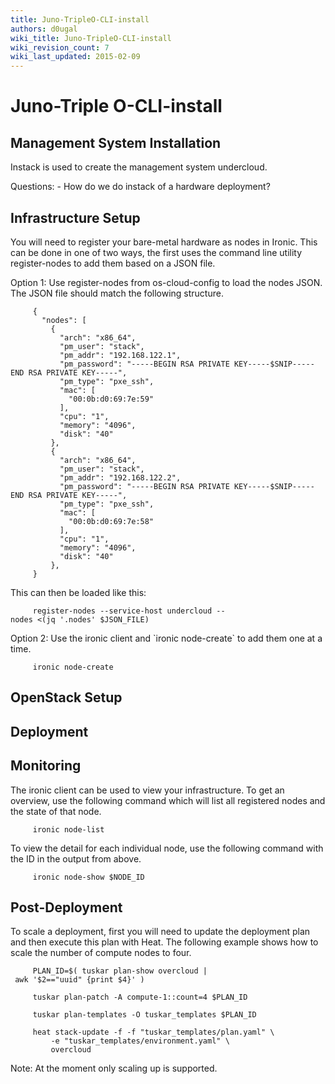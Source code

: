 ```yaml
---
title: Juno-TripleO-CLI-install
authors: d0ugal
wiki_title: Juno-TripleO-CLI-install
wiki_revision_count: 7
wiki_last_updated: 2015-02-09
---
```


# Juno-Triple O-CLI-install

## Management System Installation

Instack is used to create the management system undercloud.

Questions: - How do we do instack of a hardware deployment?

## Infrastructure Setup

You will need to register your bare-metal hardware as nodes in Ironic. This can be done in one of two ways, the first uses the command line utility register-nodes to add them based on a JSON file.

Option 1: Use register-nodes from os-cloud-config to load the nodes JSON. The JSON file should match the following structure.

         {
           "nodes": [
             {
               "arch": "x86_64",
               "pm_user": "stack",
               "pm_addr": "192.168.122.1",
               "pm_password": "-----BEGIN RSA PRIVATE KEY-----$SNIP-----END RSA PRIVATE KEY-----",
               "pm_type": "pxe_ssh",
               "mac": [
                 "00:0b:d0:69:7e:59"
               ],
               "cpu": "1",
               "memory": "4096",
               "disk": "40"
             },
             {
               "arch": "x86_64",
               "pm_user": "stack",
               "pm_addr": "192.168.122.2",
               "pm_password": "-----BEGIN RSA PRIVATE KEY-----$SNIP-----END RSA PRIVATE KEY-----",
               "pm_type": "pxe_ssh",
               "mac": [
                 "00:0b:d0:69:7e:58"
               ],
               "cpu": "1",
               "memory": "4096",
               "disk": "40"
             },
         }

This can then be loaded like this:

         register-nodes --service-host undercloud --nodes <(jq '.nodes' $JSON_FILE)

Option 2: Use the ironic client and \`ironic node-create\` to add them one at a time.

         ironic node-create

## OpenStack Setup

## Deployment

## Monitoring

The ironic client can be used to view your infrastructure. To get an overview, use the following command which will list all registered nodes and the state of that node.

         ironic node-list

To view the detail for each individual node, use the following command with the ID in the output from above.

         ironic node-show $NODE_ID

## Post-Deployment

To scale a deployment, first you will need to update the deployment plan and then execute this plan with Heat. The following example shows how to scale the number of compute nodes to four.

         PLAN_ID=$( tuskar plan-show overcloud | awk '$2=="uuid" {print $4}' )

         tuskar plan-patch -A compute-1::count=4 $PLAN_ID

         tuskar plan-templates -O tuskar_templates $PLAN_ID

         heat stack-update -f -f "tuskar_templates/plan.yaml" \
             -e "tuskar_templates/environment.yaml" \
             overcloud

Note: At the moment only scaling up is supported.
